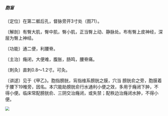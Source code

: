 ##### 胞盲

〔定位〕在第二骶后孔，督脉旁开3寸处（图71）。

〔解剖〕有臀大肌，臀中肌，臀小肌，正当臀上动、静脉处。布有臀上皮神经，深层为臀上神经。

〔功能〕通二便，利腰脊。

〔主治〕癃闭，大便难，腹胀，肠鸣，腰脊痛。

〔刺灸〕直刺0.8〜1.2寸。可灸。

〔讲逑〕见于《甲乙》。胞指膀胱，肓指维系膀胱之膜，穴当 膀胱俞之旁，胞膜着于腰下19椎旁，因名。本穴能助膀胱俞行水通利小便之效，多用于癃闭下肿，不得小便。临床常配膀胱俞、三阴交治癃闭，或失禁；配秩边治癃闭水肿，不得小便。

<img src="img/图71.jpg" style="zoom:80%;" />

